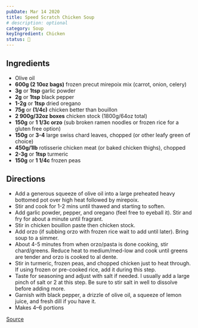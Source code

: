 ```yaml
---
pubDate: Mar 14 2020
title: Speed Scratch Chicken Soup
# description: optional
category: Soup
keyIngredient: Chicken
status: 🤔
---
```


## Ingredients
<!-- Tablespoons = Tbsp | Teaspons = tsp | Cup = cup | lb/oz/g = lowercase -->
- Olive oil 
- **600g (2 10oz bags)** frozen precut mirepoix mix (carrot, onion, celery) 
- **3g** or **1tsp** garlic powder 
- **2g** or **1tsp** black pepper 
- **1-2g** or **1tsp** dried oregano 
- **75g** or **(1/4c)** chicken better than bouillon 
- **2 900g/32oz boxes** chicken stock (1800g/64oz total) 
- **150g** or **1 1/3c orzo** (sub broken ramen noodles or frozen rice for a gluten free option) 
- **150g** or **3-4** large swiss chard leaves, chopped (or other leafy green of choice) 
- **450g/1lb** rotisserie chicken meat (or baked chicken thighs), chopped 
- **2-3g** or **1tsp** turmeric 
- **150g** or **1 1/4c** frozen peas 


## Directions
- Add a generous squeeze of olive oil into a large preheated heavy bottomed pot over high heat followed by mirepoix. 
- Stir and cook for 1-2 mins until thawed and starting to soften. 
- Add garlic powder, pepper, and oregano (feel free to eyeball it). Stir and fry for about a minute until fragrant. 
- Stir in chicken bouillon paste then chicken stock. 
- Add orzo (if subbing orzo with frozen rice wait to add until later). Bring soup to a simmer. 
- About 4-5 minutes from when orzo/pasta is done cooking, stir chard/greens. Reduce heat to medium/med-low and cook until greens are tender and orzo is cooked to al dente. 
- Stir in turmeric, frozen peas, and chopped chicken just to heat through. If using frozen or pre-cooked rice, add it during this step. 
- Taste for seasoning and adjust with salt if needed. I usually add a large pinch of salt or 2 at this step. Be sure to stir salt in well to dissolve before adding more. 
- Garnish with black pepper, a drizzle of olive oil, a squeeze of lemon juice, and fresh dill if you have it. 
- Makes 4–6 portions

[Source](https://www.brianlagerstrom.com/recipes/speed-scratch-chicken-soup)
